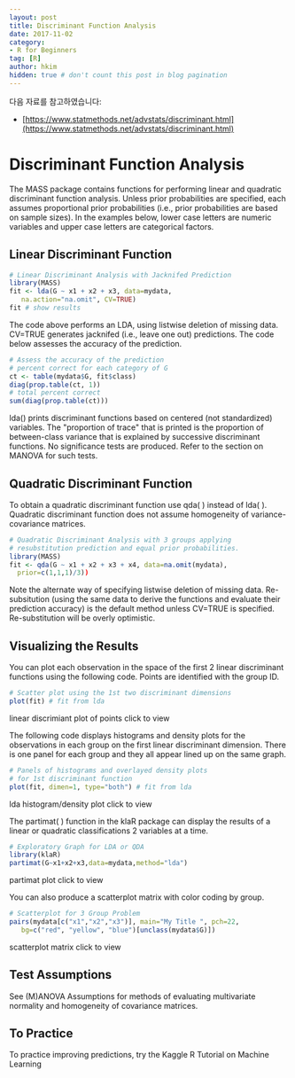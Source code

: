 ```yaml
---
layout: post  
title: Discriminant Function Analysis
date: 2017-11-02  
category:
- R for Beginners  
tag: [R]    
author: hkim  
hidden: true # don't count this post in blog pagination  
---
```


다음 자료를 참고하였습니다:  
- [https://www.statmethods.net/advstats/discriminant.html](https://www.statmethods.net/advstats/discriminant.html)

# Discriminant Function Analysis

The MASS package contains functions for performing linear and quadratic
discriminant function analysis. Unless prior probabilities are specified, each assumes proportional prior probabilities (i.e., prior probabilities are based on sample sizes). In the examples below, lower case letters are numeric variables and upper case letters are categorical factors.

## Linear Discriminant Function

```r
# Linear Discriminant Analysis with Jacknifed Prediction
library(MASS)
fit <- lda(G ~ x1 + x2 + x3, data=mydata,
   na.action="na.omit", CV=TRUE)
fit # show results
```

The code above performs an LDA, using listwise deletion of missing data. CV=TRUE generates jacknifed (i.e., leave one out) predictions. The code below assesses the accuracy of the prediction.

```r
# Assess the accuracy of the prediction
# percent correct for each category of G
ct <- table(mydata$G, fit$class)
diag(prop.table(ct, 1))
# total percent correct
sum(diag(prop.table(ct)))
```

lda() prints discriminant functions based on centered (not standardized) variables. The "proportion of trace" that is printed is the proportion of between-class variance that is explained by successive discriminant functions. No significance tests are produced. Refer to the section on MANOVA for such tests.

## Quadratic Discriminant Function
To obtain a quadratic discriminant function use qda( ) instead of lda( ). Quadratic discriminant function does not assume homogeneity of variance-covariance matrices.

```r
# Quadratic Discriminant Analysis with 3 groups applying
# resubstitution prediction and equal prior probabilities.
library(MASS)
fit <- qda(G ~ x1 + x2 + x3 + x4, data=na.omit(mydata),
  prior=c(1,1,1)/3))
```

Note the alternate way of specifying listwise deletion of missing data. Re-subsitution (using the same data to derive the functions and evaluate their prediction accuracy) is the default method unless CV=TRUE is specified. Re-substitution will be overly optimistic.

## Visualizing the Results
You can plot each observation in the space of the first 2 linear discriminant functions using the following code. Points are identified with the group ID.

```r
# Scatter plot using the 1st two discriminant dimensions
plot(fit) # fit from lda
```

linear discrimiant plot of points click to view

The following code displays histograms and density plots for the observations in each group on the first linear discriminant dimension. There is one panel for each group and they all appear lined up on the same graph.

```r
# Panels of histograms and overlayed density plots
# for 1st discriminant function
plot(fit, dimen=1, type="both") # fit from lda
```

lda histogram/density plot click to view

The partimat( ) function in the klaR package can display the results of a linear or quadratic classifications 2 variables at a time.

```r
# Exploratory Graph for LDA or QDA
library(klaR)
partimat(G~x1+x2+x3,data=mydata,method="lda")
```

partimat plot click to view

You can also produce a scatterplot matrix with color coding by group.

```r
# Scatterplot for 3 Group Problem
pairs(mydata[c("x1","x2","x3")], main="My Title ", pch=22,
   bg=c("red", "yellow", "blue")[unclass(mydata$G)])
```

scatterplot matrix click to view

## Test Assumptions
See (M)ANOVA Assumptions for methods of evaluating multivariate normality and homogeneity of covariance matrices.

## To Practice
To practice improving predictions, try the Kaggle R Tutorial on Machine Learning
